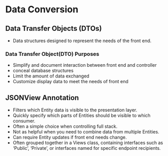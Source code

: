 # Data Conversion

## Data Transfer Objects (DTOs)
- Data structures designed to represent the needs of the front end.
### Data Transfer Object(DTO) Purposes
- Simplify and document interaction between front end and controller
- conceal database structures
- Limit the amount of data exchanged
- Customize display data to meet the needs of front end


## JSONView Annotation
- Filters which Entity data is visible to the presentation layer.
- Quickly specify which parts of Entities should be visible to which consumer.
- Often a simple choice when controlling full stack.
- Not as helpful when you need to combine data from multiple Entities.
- Can require Entity updates if front end needs change.
- Often grouped together in a Views class, containing interfaces such as ‘Public’, ‘Private’, or interfaces named for specific endpoint recipients.
